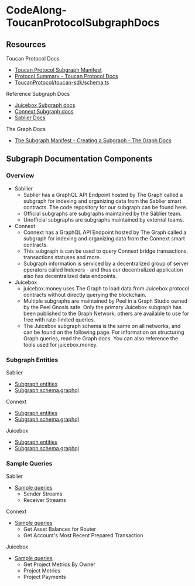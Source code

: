 # CodeAlong-ToucanProtocolSubgraphDocs

## Resources
Toucan Protocol Docs
* [Toucan Protocol Subgraph Manifest](https://ipfs.io/ipfs/Qmbzn47G3NBgHuDyFqXaf646SCRz2CK93VBkUD3AV7nGtk)
* [Protocol Summary - Toucan Protocol Docs](https://docs.toucan.earth/protocol/introduction/overview)
* [ToucanProtocol/toucan-sdk/schema.ts](https://github.com/ToucanProtocol/toucan-sdk/blob/cf327fc70b50841263a42cba5871ae9fb4cd4fb1/src/types/schemas.ts)

Reference Subgraph Docs
* [Juicebox Subgraph docs](https://info.juicebox.money/dev/subgraph/)
* [Connext Subgraph docs](https://docs.connext.network/developers/subgraph/SubgraphData)
* [Sablier Docs](https://docs.sablier.finance/protocol/subgraph/endpoints)

The Graph Docs
* [The Subgraph Manifest - Creating a Subgraph - The Graph Docs](https://thegraph.com/docs/en/developing/creating-a-subgraph/#the-subgraph-manifest)

## Subgraph Documentation Components
### Overview
* Sabilier
  * Sablier has a GraphQL API Endpoint hosted by The Graph called a subgraph for indexing and organizing data from the Sablier smart contracts. The code repository for our subgraph can be found here.
  * Official subgraphs are subgraphs maintained by the Sablier team.
  * Unofficial subgraphs are subgraphs maintained by external teams.
* Connext
  * Connext has a GraphQL API Endpoint hosted by The Graph called a subgraph for indexing and organizing data from the Connext smart contracts.
  * This subgraph is can be used to query Connext bridge transactions, transactions statuses and more.
  * Subgraph information is serviced by a decentralized group of server operators called Indexers - and thus our decentralized application also has decentralized data endpoints.
* Juicebox
  * juicebox.money uses The Graph to load data from Juicebox protocol contracts without directly querying the blockchain.
  * Multiple subgraphs are maintained by Peel in a Graph Studio owned by the Peel Gnosis safe. Only the primary Juicebox subgraph has been published to the Graph Network; others are available to use for free with rate-limited queries.
  * The Juicebox subgraph schema is the same on all networks, and can be found on the following page. For information on structuring Graph queries, read the Graph docs. You can also reference the tools used for juicebox.money.

### Subgraph Entities
Sablier
* [Subgraph entities](https://docs.sablier.finance/protocol/subgraph/entities)
* [Subgraph schema.graphql](https://github.com/sablierhq/subgraph/blob/main/schema.graphql)

Connext
* [Subgraph entities](https://docs.connext.network/developers/subgraph/Entities)
* [Subgraph schema.graphql](https://github.com/connext/nxtp/blob/56a166f3ecb50cc10356dd96c257e2e4d47f29e3/packages/deployments/subgraph/src/amarok-runtime-v0/schema.graphql)

Juicebox
* [Subgraph entities](https://info.juicebox.money/dev/subgraph/entities)
* [Subgraph schema.graphql](https://github.com/jbx-protocol/juice-subgraph/blob/main/schema.graphql)

### Sample Queries
Sablier
* [Sample queries](https://docs.sablier.finance/protocol/subgraph/queries)
  * Sender Streams
  * Receiver Streams

Connext
* [Sample queries](https://docs.connext.network/developers/subgraph/Queries)
  * Get Asset Balances for Router
  * Get Account's Most Recent Prepared Transaction

Juicebox
* [Sample queries](https://info.juicebox.money/dev/subgraph/queries)
  * Get Project Metrics By Owner
  * Project Metrics
  * Project Payments



